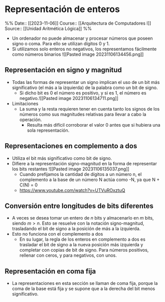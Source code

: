# Representación de enteros

%%
Date:: [[2023-11-06]]
Course:: [[Arquitectura de Computadores I]]
Source:: [[Unidad Aritmética Lógica]]
%%


- Un ordenador no puede almacenar y procesar números que poseen signo o coma. Para ello se utilizan dígitos 0 y 1.
- Si utilizamos solo enteros no negativos, los representamos fácilmente como números binarios
![[Pasted image 20231106134456.png]]

## Representación en signo y magnitud
- Todas las formas de representar un signo implican el uso de un bit más significativo (el más a la izquierda) de la palabra como un bit de signo.
	- Si dicho bit es 0 el número es positivo, y si es 1, el número es negativo.![[Pasted image 20231106134711.png]]
- Limitaciones
	- La suma y la resta requieren tener en cuenta tanto los signos de los números como sus magnitudes relativas para llevar a cabo la operación.
		- Resulta más difícil corroborar el valor 0 antes que si hubiera una sola representación.

## Representaciones en complemento a dos
- Utiliza el bit más significativo como bit de signo.
- Difiere a la representación signo-magnitud en la forma de representar los bits restantes ![[Pasted image 20231106135037.png]]
	- Cuando prefijamos la cantidad de dígitos a un número n, el complemento a la base de un número N actúa como -N, ya que N + C(N) = 0
	- https://www.youtube.com/watch?v=UTVuROxztuQ

## Conversión entre longitudes de bits diferentes
- A veces se desea tomar un entero de $n$ bits y almacenarlo en $m$ bits, siendo $m>n$. Esto se resuelve con la notación signo-magnitud, trasladando el bit de signo a la posición de más a la izquierda.
- Esto no funciona con el complemento a dos
	- En su lugar, la regla de los enteros en complemento a dos es trasladar el bit de signo a la nueva posición más izquierda y completar con copias de bit de signo. Para números positivos, rellenar con ceros, y para negativos, con unos.

## Representación en coma fija
- La representaciones en esta sección se llaman de coma fija, porque la coma de la base está fija y se supone que a la derecha del bit menos significativo.
